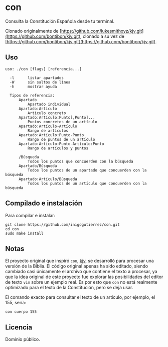 # con

Consulta la Constitución Española desde tu terminal.

Clonado originalmente de [https://github.com/lukesmithxyz/kjv.git](https://github.com/bontibon/kjv.git),
clonado a su vez de [https://github.com/bontibon/kjv.git](https://github.com/bontibon/kjv.git).


## Uso

```
uso: ./con [flags] [referencia...]

  -l      listar apartados
  -W      sin saltos de línea
  -h      mostrar ayuda

  Tipos de referencia:
      Apartado
          Apartado individual
      Apartado:Artículo
          Artículo concreto
      Apartado:Artículo:Punto[,Punto]...
          Puntos concretos de un artículo
      Apartado:Artículo-Artículo
          Rango de artículos
      Apartado:Artículo:Punto-Punto
          Rango de puntos de un artículo
      Apartado:Artículo:Punto-Artículo:Punto
          Rango de artículos y puntos

      /Búsqueda
          Todos los puntos que concuerden con la búsqueda
      Apartado/Búsqueda
          Todos los puntos de un apartado que concuerden con la búsqueda
      Apartado:Artículo/Búsqueda
          Todos los puntos de un artículo que concuerden con la búsqueda
```

## Compilado e instalación

Para compilar e instalar:

```
git clone https://github.com/inigogutierrez/con.git
cd con
sudo make install
```

## Notas

El proyecto original que inspiró `con`, [kjv](https://github.com/bontibon/kjv.git),
se desarrolló para procesar una versión de la Biblia. El código original
apenas ha sido editado, siendo cambiado casi únicamente el archivo que contiene
el texto a procesar, ya que la idea original de este proyecto fue explorar las
posibilidades del editor de texto `vim` sobre un ejemplo real. Es por esto que
`con` no está realmente optimizado para el texto de la Constitución, pero se deja usar.

El comando exacto para consultar el texto de un artículo, por ejemplo, el 155, sería:

`con cuerpo 155`

## Licencia

Dominio público.
